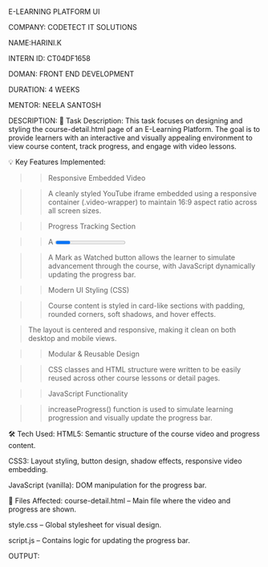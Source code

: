 E-LEARNING PLATFORM UI

COMPANY: CODETECT IT SOLUTIONS

NAME:HARINI.K

INTERN ID: CT04DF1658

DOMAN: FRONT END DEVELOPMENT

DURATION: 4 WEEKS

MENTOR: NEELA SANTOSH

DESCRIPTION: 
📝 Task Description:
This task focuses on designing and styling the course-detail.html page of an E-Learning Platform. The goal is to provide learners with an interactive and visually appealing environment to view course content, track progress, and engage with video lessons.

💡 Key Features Implemented:
>>Responsive Embedded Video

>>A cleanly styled YouTube iframe embedded using a responsive container (.video-wrapper) to maintain 16:9 aspect ratio across all screen sizes.

>>Progress Tracking Section

>>A <progress> HTML element displays the learner’s progress.

>>A Mark as Watched button allows the learner to simulate advancement through the course, with JavaScript dynamically updating the progress bar.

>>Modern UI Styling (CSS)

>>Course content is styled in card-like sections with padding, rounded corners, soft shadows, and hover effects.

>The layout is centered and responsive, making it clean on both desktop and mobile views.

>>Modular & Reusable Design

>>CSS classes and HTML structure were written to be easily reused across other course lessons or detail pages.

>>JavaScript Functionality

>>increaseProgress() function is used to simulate learning progression and visually update the progress bar.

🛠️ Tech Used:
HTML5: Semantic structure of the course video and progress content.

CSS3: Layout styling, button design, shadow effects, responsive video embedding.

JavaScript (vanilla): DOM manipulation for the progress bar.

📁 Files Affected:
course-detail.html – Main file where the video and progress are shown.

style.css – Global stylesheet for visual design.

script.js – Contains logic for updating the progress bar.

OUTPUT:
